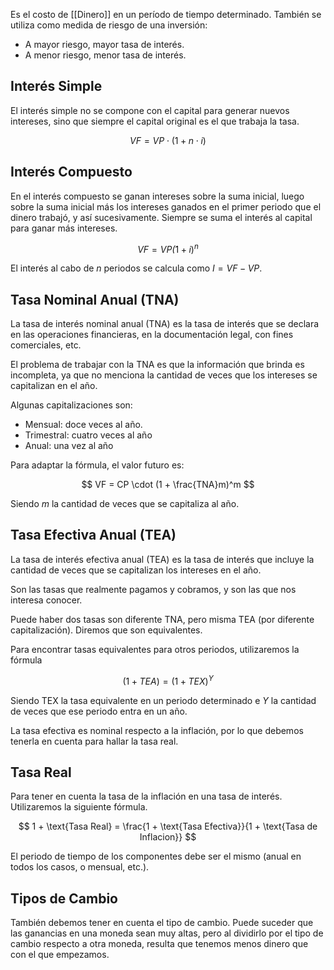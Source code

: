 Es el costo de [[Dinero]] en un período de tiempo determinado. También se utiliza como medida de riesgo de una inversión:

- A mayor riesgo, mayor tasa de interés.
- A menor riesgo, menor tasa de interés.

## Interés Simple

El interés simple no se compone con el capital para generar nuevos intereses, sino que siempre el capital original es el que trabaja la tasa.

$$
VF = VP \cdot (1 + n\cdot i)
$$

## Interés Compuesto

En el interés compuesto se ganan intereses sobre la suma inicial, luego sobre la suma inicial más los intereses ganados en el primer periodo que el dinero trabajó, y así sucesivamente. Siempre se suma el interés al capital para ganar más intereses.

$$
VF = VP \dot (1 + i)^n
$$

El interés al cabo de $n$ periodos se calcula como $I = VF - VP$.

## Tasa Nominal Anual (TNA)

La tasa de interés nominal anual (TNA) es la tasa de interés que se declara en las operaciones financieras, en la documentación legal, con fines comerciales, etc.

El problema de trabajar con la TNA es que la información que brinda es incompleta, ya que no menciona la cantidad de veces que los intereses se capitalizan en el año.

Algunas capitalizaciones son:

- Mensual: doce veces al año.
- Trimestral: cuatro veces al año
- Anual: una vez al año

Para adaptar la fórmula, el valor futuro es:

$$
VF = CP \cdot (1 + \frac{TNA}m)^m
$$

Siendo $m$ la cantidad de veces que se capitaliza al año.

## Tasa Efectiva Anual (TEA)

La tasa de interés efectiva anual (TEA) es la tasa de interés que incluye la cantidad de veces que se capitalizan los intereses en el año.

Son las tasas que realmente pagamos y cobramos, y son las que nos interesa conocer.

Puede haber dos tasas son diferente TNA, pero misma TEA (por diferente capitalización). Diremos que son equivalentes.

Para encontrar tasas equivalentes para otros periodos, utilizaremos la fórmula

$$
(1 + TEA) = (1 + TEX)^{Y}
$$

Siendo TEX la tasa equivalente en un periodo determinado e $Y$ la cantidad de veces que ese periodo entra en un año.

La tasa efectiva es nominal respecto a la inflación, por lo que debemos tenerla en cuenta para hallar la tasa real.

## Tasa Real

Para tener en cuenta la tasa de la inflación en una tasa de interés. Utilizaremos la siguiente fórmula.

$$
1 + \text{Tasa Real} = \frac{1 + \text{Tasa Efectiva}}{1 + \text{Tasa de Inflacion}}
$$

El periodo de tiempo de los componentes debe ser el mismo (anual en todos los casos, o mensual, etc.).

## Tipos de Cambio

También debemos tener en cuenta el tipo de cambio. Puede suceder que las ganancias en una moneda sean muy altas, pero al dividirlo por el tipo de cambio respecto a otra moneda, resulta que tenemos menos dinero que con el que empezamos.
